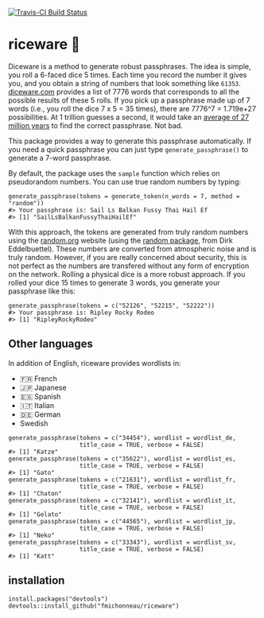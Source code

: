 <!-- README.md is generated from README.Rmd. Please edit that file -->



[![Travis-CI Build Status](https://travis-ci.org/fmichonneau/riceware.png?branch=master)](https://travis-ci.org/fmichonneau/riceware)

riceware :rice:
===============

Diceware is a method to generate robust passphrases. The idea is simple, you roll a 6-faced dice 5 times. Each time you record the number it gives you, and you obtain a string of numbers that look something like `61353`. [diceware.com](http://diceware.com) provides a list of 7776 words that corresponds to all the possible results of these 5 rolls. If you pick up a passphrase made up of 7 words (i.e., you roll the dice 7 x 5 = 35 times), there are 7776\^7 = 1.719e+27 possibilities. At 1 trillion guesses a second, it would take an [average of 27 million years](https://firstlook.org/theintercept/2015/03/26/passphrases-can-memorize-attackers-cant-guess/) to find the correct passphrase. Not bad.

This package provides a way to generate this passphrase automatically. If you need a quick passphrase you can just type `generate_passphrase()` to generate a 7-word passphrase.

By default, the package uses the `sample` function which relies on pseudorandom numbers. You can use true random numbers by typing:

``` {.r}
generate_passphrase(tokens = generate_token(n_words = 7, method = "random"))
#> Your passphrase is: Sail Ls Balkan Fussy Thai Hail Ef
#> [1] "SailLsBalkanFussyThaiHailEf"
```

With this approach, the tokens are generated from truly random numbers using the [random.org](http://www.random.org) website (using the [random package](http://cran.r-project.org/package=random), from Dirk Eddelbuettel). These numbers are converted from atmospheric noise and is truly random. However, if you are really concerned about security, this is not perfect as the numbers are transfered without any form of encryption on the network. Rolling a physical dice is a more robust approach. If you rolled your dice 15 times to generate 3 words, you generate your passphrase like this:

``` {.r}
generate_passphrase(tokens = c("52126", "52215", "52222"))
#> Your passphrase is: Ripley Rocky Rodeo
#> [1] "RipleyRockyRodeo"
```

Other languages
---------------

In addition of English, riceware provides wordlists in:

-   :fr: French
-   :jp: Japanese
-   :es: Spanish
-   :it: Italian
-   :de: German
-   Swedish

``` {.r}
generate_passphrase(tokens = c("34454"), wordlist = wordlist_de,
                    title_case = TRUE, verbose = FALSE)
#> [1] "Katze"
generate_passphrase(tokens = c("35622"), wordlist = wordlist_es,
                    title_case = TRUE, verbose = FALSE)
#> [1] "Gato"
generate_passphrase(tokens = c("21631"), wordlist = wordlist_fr,
                    title_case = TRUE, verbose = FALSE)
#> [1] "Chaton"
generate_passphrase(tokens = c("32141"), wordlist = wordlist_it,
                    title_case = TRUE, verbose = FALSE)
#> [1] "Gelato"
generate_passphrase(tokens = c("44565"), wordlist = wordlist_jp,
                    title_case = TRUE, verbose = FALSE)
#> [1] "Neko"
generate_passphrase(tokens = c("33343"), wordlist = wordlist_sv,
                    title_case = TRUE, verbose = FALSE)
#> [1] "Katt"
```

installation
------------

``` {.r}
install.packages("devtools")
devtools::install_github("fmichonneau/riceware")
```
